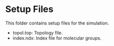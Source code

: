# Setup Files
This folder contains setup files for the simulation.
- topol.top: Topology file.
- index.ndx: Index file for molecular groups.
